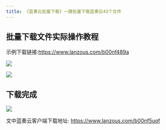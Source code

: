 ```yaml
---
title: 《蓝奏云批量下载》一键批量下载蓝奏云43个文件
---
```


## 批量下载文件实际操作教程

示例下载链接:https://www.lanzous.com/b00nf489a

![](https://www.v2fy.com/asset/lanzou_download/lan.png)

![](https://www.v2fy.com/asset/lanzou_download/lan_zou_download.gif)


## 下载完成


![](https://www.v2fy.com/asset/lanzou_download/finish.png)

文中蓝奏云客户端下载地址: https://www.lanzous.com/b00nf5uqf
